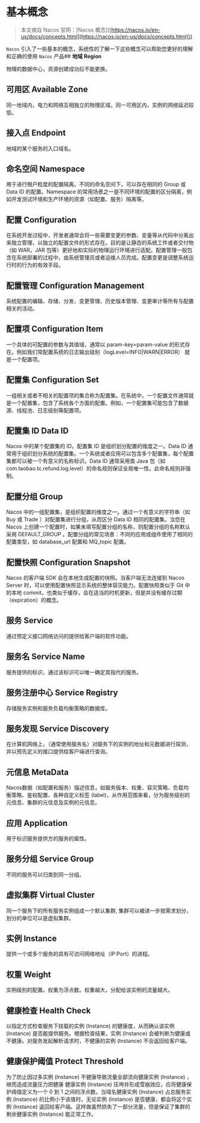 # 基本概念



> 本文摘自 Nacos 官网：\[Nacos 概念\]\([https://nacos.io/en-us/docs/concepts.html](https://nacos.io/en-us/docs/concepts.html)\)

`Nacos` 引入了一些基本的概念，系统性的了解一下这些概念可以帮助您更好的理解和正确的使用 `Nacos` 产品\#\# **地域 Region**

物理的数据中心，资源创建成功后不能更换。

## **可用区 Available Zone**

同一地域内，电力和网络互相独立的物理区域。同一可用区内，实例的网络延迟较低。

## **接入点 Endpoint**

地域的某个服务的入口域名。

## **命名空间 Namespace**

用于进行租户粒度的配置隔离。不同的命名空间下，可以存在相同的 Group 或 Data ID 的配置。Namespace 的常用场景之一是不同环境的配置的区分隔离，例如开发测试环境和生产环境的资源（如配置、服务）隔离等。

## **配置 Configuration**

在系统开发过程中，开发者通常会将一些需要变更的参数、变量等从代码中分离出来独立管理，以独立的配置文件的形式存在。目的是让静态的系统工件或者交付物（如 WAR，JAR 包等）更好地和实际的物理运行环境进行适配。配置管理一般包含在系统部署的过程中，由系统管理员或者运维人员完成。配置变更是调整系统运行时的行为的有效手段。

## **配置管理 Configuration Management**

系统配置的编辑、存储、分发、变更管理、历史版本管理、变更审计等所有与配置相关的活动。

## **配置项 Configuration Item**

一个具体的可配置的参数与其值域，通常以 param-key=param-value 的形式存在。例如我们常配置系统的日志输出级别（logLevel=INFO\|WARN\|ERROR） 就是一个配置项。

## **配置集 Configuration Set**

一组相关或者不相关的配置项的集合称为配置集。在系统中，一个配置文件通常就是一个配置集，包含了系统各个方面的配置。例如，一个配置集可能包含了数据源、线程池、日志级别等配置项。

## **配置集 ID Data ID**

Nacos 中的某个配置集的 ID。配置集 ID 是组织划分配置的维度之一。Data ID 通常用于组织划分系统的配置集。一个系统或者应用可以包含多个配置集，每个配置集都可以被一个有意义的名称标识。Data ID 通常采用类 Java 包（如 com.taobao.tc.refund.log.level）的命名规则保证全局唯一性。此命名规则非强制。

## **配置分组 Group**

Nacos 中的一组配置集，是组织配置的维度之一。通过一个有意义的字符串（如 Buy 或 Trade ）对配置集进行分组，从而区分 Data ID 相同的配置集。当您在 Nacos 上创建一个配置时，如果未填写配置分组的名称，则配置分组的名称默认采用 DEFAULT\_GROUP 。配置分组的常见场景：不同的应用或组件使用了相同的配置类型，如 database\_url 配置和 MQ\_topic 配置。

## **配置快照 Configuration Snapshot**

Nacos 的客户端 SDK 会在本地生成配置的快照。当客户端无法连接到 Nacos Server 时，可以使用配置快照显示系统的整体容灾能力。配置快照类似于 Git 中的本地 commit，也类似于缓存，会在适当的时机更新，但是并没有缓存过期（expiration）的概念。

## **服务 Service**

通过预定义接口网络访问的提供给客户端的软件功能。

## **服务名 Service Name**

服务提供的标识，通过该标识可以唯一确定其指代的服务。

## **服务注册中心 Service Registry**

存储服务实例和服务负载均衡策略的数据库。

## **服务发现 Service Discovery**

在计算机网络上，（通常使用服务名）对服务下的实例的地址和元数据进行探测，并以预先定义的接口提供给客户端进行查询。

## **元信息 MetaData**

Nacos数据（如配置和服务）描述信息，如服务版本、权重、容灾策略、负载均衡策略、鉴权配置、各种自定义标签 \(label\)，从作用范围来看，分为服务级别的元信息、集群的元信息及实例的元信息。

## **应用 Application**

用于标识服务提供方的服务的属性。

## **服务分组 Service Group**

不同的服务可以归类到同一分组。

## **虚拟集群 Virtual Cluster**

同一个服务下的所有服务实例组成一个默认集群, 集群可以被进一步按需求划分，划分的单位可以是虚拟集群。

## **实例 Instance**

提供一个或多个服务的具有可访问网络地址（IP:Port）的进程。

## **权重 Weight**

实例级别的配置。权重为浮点数。权重越大，分配给该实例的流量越大。

## **健康检查 Health Check**

以指定方式检查服务下挂载的实例 \(Instance\) 的健康度，从而确认该实例 \(Instance\) 是否能提供服务。根据检查结果，实例 \(Instance\) 会被判断为健康或不健康。对服务发起解析请求时，不健康的实例 \(Instance\) 不会返回给客户端。

## **健康保护阈值 Protect Threshold**

为了防止因过多实例 \(Instance\) 不健康导致流量全部流向健康实例 \(Instance\) ，继而造成流量压力把健康 健康实例 \(Instance\) 压垮并形成雪崩效应，应将健康保护阈值定义为一个 0 到 1 之间的浮点数。当域名健康实例 \(Instance\) 占总服务实例 \(Instance\) 的比例小于该值时，无论实例 \(Instance\) 是否健康，都会将这个实例 \(Instance\) 返回给客户端。这样做虽然损失了一部分流量，但是保证了集群的剩余健康实例 \(Instance\) 能正常工作。

